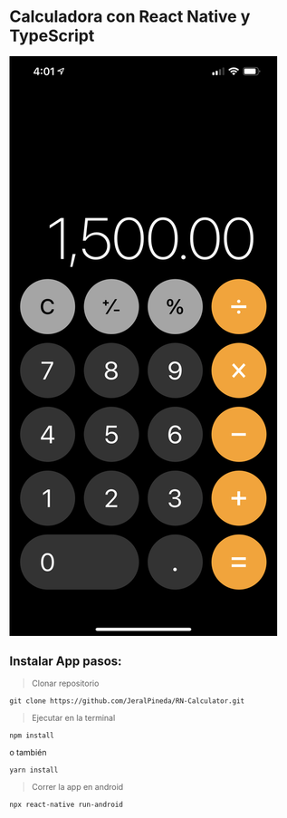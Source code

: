 # Calculadora con React Native y TypeScript

![Calculadora](./src/assets/calculadora-ios.jpeg)

## Instalar App pasos:

> Clonar repositorio

```
git clone https://github.com/JeralPineda/RN-Calculator.git
```

> Ejecutar en la terminal

```
npm install
```

o también

```
yarn install
```

> Correr la app en android

```
npx react-native run-android
```
